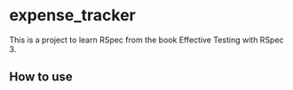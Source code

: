 # expense_tracker #

This is a project to learn RSpec from the book Effective Testing with RSpec 3.

## How to use ##

```shell

```
